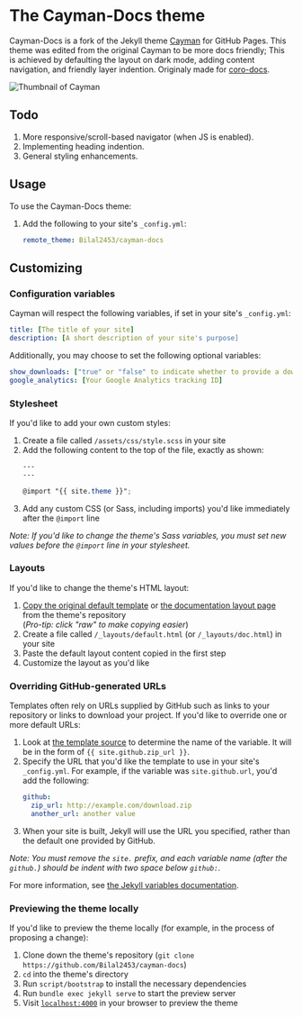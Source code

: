 # The Cayman-Docs theme

Cayman-Docs is a fork of the Jekyll theme [Cayman](https://github.com/pages-themes/cayman) for GitHub Pages. This theme was edited from the original Cayman to be more docs friendly; This is achieved by defaulting the layout on dark mode, adding content navigation, and friendly layer indention. Originaly made for [coro-docs](https://bilal2453.github.io/coro-docs/).

![Thumbnail of Cayman](thumbnail.png)

## Todo

1. More responsive/scroll-based navigator (when JS is enabled).
2. Implementing heading indention.
3. General styling enhancements.

## Usage

To use the Cayman-Docs theme:

1. Add the following to your site's `_config.yml`:

    ```yml
    remote_theme: Bilal2453/cayman-docs
    ```

## Customizing

### Configuration variables

Cayman will respect the following variables, if set in your site's `_config.yml`:

```yml
title: [The title of your site]
description: [A short description of your site's purpose]
```

Additionally, you may choose to set the following optional variables:

```yml
show_downloads: ["true" or "false" to indicate whether to provide a download URL]
google_analytics: [Your Google Analytics tracking ID]
```

### Stylesheet

If you'd like to add your own custom styles:

1. Create a file called `/assets/css/style.scss` in your site
2. Add the following content to the top of the file, exactly as shown:
    ```scss
    ---
    ---

    @import "{{ site.theme }}";
    ```
3. Add any custom CSS (or Sass, including imports) you'd like immediately after the `@import` line

*Note: If you'd like to change the theme's Sass variables, you must set new values before the `@import` line in your stylesheet.*

### Layouts

If you'd like to change the theme's HTML layout:

1. [Copy the original default template](https://github.com/Bilal2453/cayman-docs/blob/master/_layouts/default.html) or [the documentation layout page](https://github.com/Bilal2453/cayman-docs/blob/master/_layouts/doc.html) from the theme's repository<br />(*Pro-tip: click "raw" to make copying easier*)
2. Create a file called `/_layouts/default.html` (or `/_layouts/doc.html`) in your site
3. Paste the default layout content copied in the first step
4. Customize the layout as you'd like

### Overriding GitHub-generated URLs

Templates often rely on URLs supplied by GitHub such as links to your repository or links to download your project. If you'd like to override one or more default URLs:

1. Look at [the template source](https://github.com/Bilal2453/cayman-docs/blob/master/_layouts/default.html) to determine the name of the variable. It will be in the form of `{{ site.github.zip_url }}`.
2. Specify the URL that you'd like the template to use in your site's `_config.yml`. For example, if the variable was `site.github.url`, you'd add the following:
    ```yml
    github:
      zip_url: http://example.com/download.zip
      another_url: another value
    ```
3. When your site is built, Jekyll will use the URL you specified, rather than the default one provided by GitHub.

*Note: You must remove the `site.` prefix, and each variable name (after the `github.`) should be indent with two space below `github:`.*

For more information, see [the Jekyll variables documentation](https://jekyllrb.com/docs/variables/).

### Previewing the theme locally

If you'd like to preview the theme locally (for example, in the process of proposing a change):

1. Clone down the theme's repository (`git clone https://github.com/Bilal2453/cayman-docs`)
2. `cd` into the theme's directory
3. Run `script/bootstrap` to install the necessary dependencies
4. Run `bundle exec jekyll serve` to start the preview server
5. Visit [`localhost:4000`](http://localhost:4000) in your browser to preview the theme
